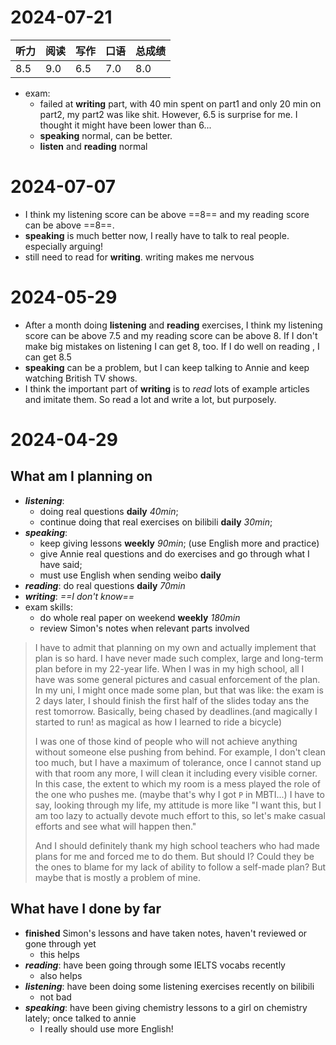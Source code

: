 # 2024-07-21

| 听力 | 阅读 | 写作 | 口语 | 总成绩 |
| ---- | ---- | ---- | ---- | ------ |
| 8.5  | 9.0  | 6.5  | 7.0  | 8.0    |

- exam:
  - failed at **writing** part, with 40 min spent on part1 and only 20 min on part2, my part2 was like shit. However, 6.5 is surprise for me. I thought it might have been lower than 6...
  - **speaking** normal, can be better.
  - **listen** and **reading** normal

# 2024-07-07

- I think my listening score can be above ==8== and my reading score can be above ==8==.
- **speaking** is much better now, I really have to talk to real people. especially arguing!
- still need to read for **writing**. writing makes me nervous

# 2024-05-29

- After a month doing **listening** and **reading** exercises, I think my listening score can be above 7.5 and my reading score can be above 8. If I don't make big mistakes on listening I can get 8, too. If I do well on reading , I can get 8.5
- **speaking** can be a problem, but I can keep talking to Annie and keep watching British TV shows.
- I think the important part of **writing** is to _read_ lots of example articles and imitate them. So read a lot and write a lot, but purposely.

# 2024-04-29

## What am I planning on

- **_listening_**:
  - doing real questions **daily** _40min_;
  - continue doing that real exercises on bilibili **daily** _30min_;
- **_speaking_**:
  - keep giving lessons **weekly** _90min_; (use English more and practice)
  - give Annie real questions and do exercises and go through what I have said;
  - must use English when sending weibo **daily**
- **_reading_**: do real questions **daily** _70min_
- **_writing_**: _==I don't know==_
- exam skills:
  - do whole real paper on weekend **weekly** _180min_
  - review Simon's notes when relevant parts involved

> I have to admit that planning on my own and actually implement that plan is so hard. I have never made such complex, large and long-term plan before in my 22-year life. When I was in my high school, all I have was some general pictures and casual enforcement of the plan. In my uni, I might once made some plan, but that was like: the exam is 2 days later, I should finish the first half of the slides today ans the rest tomorrow. Basically, being chased by deadlines.(and magically I started to run! as magical as how I learned to ride a bicycle)
>
> I was one of those kind of people who will not achieve anything without someone else pushing from behind. For example, I don't clean too much, but I have a maximum of tolerance, once I cannot stand up with that room any more, I will clean it including every visible corner. In this case, the extent to which my room is a mess played the role of the one who pushes me. (maybe that's why I got `P` in MBTI...) I have to say, looking through my life, my attitude is more like "I want this, but I am too lazy to actually devote much effort to this, so let's make casual efforts and see what will happen then."
>
> And I should definitely thank my high school teachers who had made plans for me and forced me to do them. But should I? Could they be the ones to blame for my lack of ability to follow a self-made plan? But maybe that is mostly a problem of mine.

## What have I done by far

- **finished** Simon's lessons and have taken notes, haven't reviewed or gone through yet
  - this helps
- **_reading_**: have been going through some IELTS vocabs recently
  - also helps
- **_listening_**: have been doing some listening exercises recently on bilibili
  - not bad
- **_speaking_**: have been giving chemistry lessons to a girl on chemistry lately; once talked to annie
  - I really should use more English!
